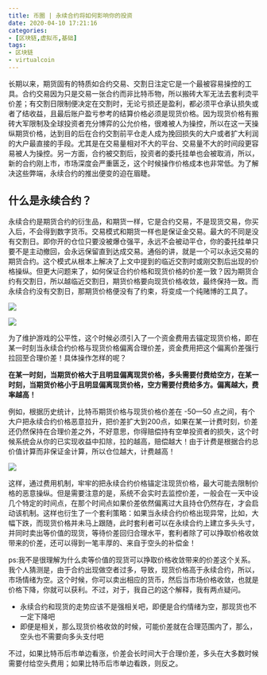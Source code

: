 ```yaml
---
title: 币圈 | 永续合约将如何影响你的投资
date: 2020-04-10 17:21:16
categories:
- [区块链,虚拟币,基础]
tags:
- 区块链
- virtualcoin
---
```

长期以来，期货固有的特质如合约交易、交割日注定它是一个最被容易操控的工具。合约交易因为只是交易一张合约而非比特币物，所以搬砖大军无法去套利烫平价差；有交割日限制便决定在交割时，无论亏损还是盈利，都必须平仓承认损失或者了结收益，且最后账户盈亏参考的结算价格必须是现货价格。因为现货价格有搬砖大军限制及全球投资者充分博弈的公允价格，很难被人为操控，所以在这一天操纵期货价格，达到目的后在合约交割前平仓走人成为挽回损失的大户或者扩大利润的大户最直接的手段。尤其是在交易量相对不大的平台、交易量不大的时间段更容易被人为操控。另一方面，合约被交割后，投资者的委托挂单也会被取消，所以，新的合约刚上市，市场深度会严重匮乏，这个时候操作价格成本也非常低。为了解决这些弊端，永续合约的推出便变的迫在眉睫。

<!-- more -->

## 什么是永续合约？

永续合约是期货合约的衍生品，和期货一样，它是合约交易，不是现货交易，你买入后，不会得到数字货币。交易模式和期货一样也是保证金交易。最大的不同是没有交割日。即你开的仓位只要没被爆仓强平，永远不会被动平仓，你的委托挂单只要不是主动撤回，会永远保留直到达成交易。通俗的讲，就是一个可以永远交易的期货合约。这个模式从根本上解决了上文中提到的临近交割时或刚交割后出现的价格操纵。但更大问题来了，如何保证合约价格和现货价格的价差一致？因为期货合约有交割日，所以越临近交割日，期货价格要向现货价格收敛，最终保持一致。而永续合约没有交割日，那期货价格便没有了约束，将变成一个纯赌博的工具了。

![](/images/virtualcoin/17_0.jpg)

![](/images/virtualcoin/17_1.jpg)

为了维护游戏的公平性，这个时候必须引入了一个资金费用去锚定现货价格，即在某一时刻当永续合约价格与现货价格偏离合理价差，资金费用把这个偏离价差强行拉回至合理价差！具体操作怎样的呢？

<b>在某一时刻，当期货价格大于且明显偏离现货价格，多头需要付费给空方，在某一时刻，当期货价格小于且明显偏离现货价格，空方需要付费给多方。偏离越大，费率越高！</b>

例如，根据历史统计，比特币期货价格与现货价格价差在 -50—50 点之间，有个大户把永续合约价格恶意拉升，把价差扩大到200点，如果在某一计费时刻，价差还仍然保持在合理价差之外，不好意思，你得赔偿持有空单投资者的损失，这个时候系统会从你的已实现收益中扣除，拉的越高，赔偿越大！由于计费是根据合约总价值计算而非保证金计算，所以仓位越大，计费越高！

![](/images/virtualcoin/17_2.jpg)

这样，通过费用机制，牢牢的把永续合约价格锚定注现货价格，最大可能去限制价格的恶意操纵。但是需要注意的是，系统不会实时去监控价差，一般会在一天中设几个特定的时间点，在那个时间点如果价差依然偏离过大且持仓仍然存在，才会启动该机制。这样也衍生了一个套利策略：如果当永续合约价格出现异常，比如，大幅下跌，而现货价格并未马上跟随，此时套利者可以在永续合约上建立多头头寸，并同时卖出等价值的现货，等待价差回归合理水平，套利者除了可以挣取价格收敛带来的价差，还可以得到一笔丰厚的、来自于空头的补偿金！

ps:我不是很理解为什么卖等价值的现货可以挣取价格收敛带来的价差这个关系。我个人猜测是，由于合约出现做空者过多，导致，现货价格高于永续合约，所以，市场情绪为空。这个时候，你可以卖出相应的货币，然后当市场价格收敛，也就是价格下降，你就可以获利。不过，对于，我自己的这个解释，我有两点疑问。

- 永续合约和现货的走势应该不是强相关吧，即便是合约情绪为空，那现货也不一定下降吧
- 即便是相关，那么现货价格收敛的时候，可能价差就在合理范围内了，那么，空头也不需要向多头支付吧

不过，如果比特币后市单边看涨，价差会长时间大于合理价差，多头在大多数时候需要付给空头费用；如果比特币后市单边看跌，则反之。


